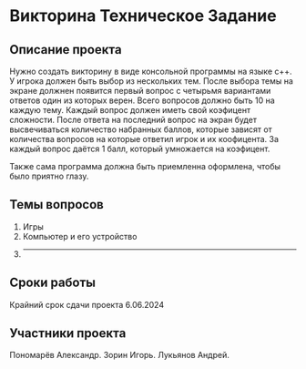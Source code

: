 # Викторина Техническое Задание
## Описание проекта
  Нужно создать викторину в виде консольной программы на языке c++. У игрока должен быть выбор из нескольких тем. 
  После выбора темы на экране должнен появится первый вопрос с четырьмя вариантами ответов один из которых верен.
  Всего вопросов должно быть 10 на каждую тему. Каждый вопрос должен иметь свой коэфицент сложности.
  После ответа на последний вопрос на экран будет высвечиваться количество набранных баллов, которые зависят
  от количества вопросов на которые ответил игрок и их коофицента. За каждый вопрос даётся 1 балл, который
  умножается на коэфицент.

  Также сама программа должна быть приемленна оформлена, чтобы было приятно глазу.

## Темы вопросов
  1) Игры
  2) Компьютер и его устройство
  3) ---------
  
## Сроки работы
  Крайний срок сдачи проекта 6.06.2024
  
## Участники проекта
  Пономарёв Александр.
  Зорин Игорь.
  Лукьянов Андрей.

